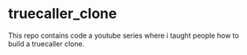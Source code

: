 # truecaller_clone
This repo contains code a youtube series where i taught people how to build a truecaller clone.
